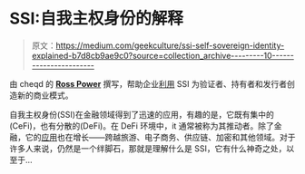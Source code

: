 # SSI:自我主权身份的解释

> 原文：<https://medium.com/geekculture/ssi-self-sovereign-identity-explained-b7d8cb9ae9c0?source=collection_archive---------10----------------------->

由 cheqd 的 [**Ross Power**](https://www.linkedin.com/in/rosspower11/) 撰写，帮助企业[利用](https://www.cheqd.io/solution) SSI 为验证者、持有者和发行者创造新的商业模式。

自我主权身份(SSI)在金融领域得到了迅速的应用，有趣的是，它既有集中的(CeFi)，也有分散的(DeFi)。在 DeFi 环境中，it 通常被称为其推动者。除了金融，它的[应用](https://blog.cheqd.io/self-sovereign-identity-use-cases-43bb03d49e13)也在增长——跨越旅游、电子商务、供应链、加密和其他领域。对于许多人来说，仍然是一个绊脚石，那就是理解什么是 SSI，它有什么神奇之处，以至于…